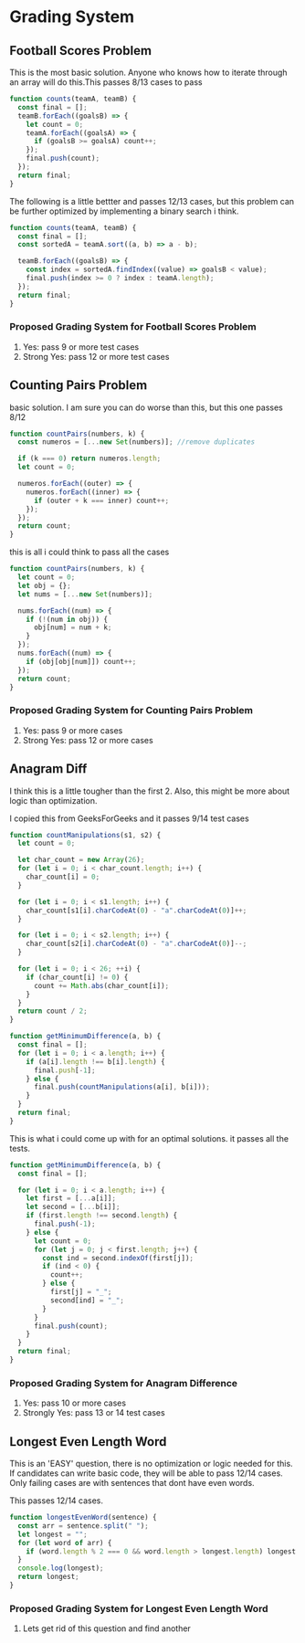 # Grading System

## Football Scores Problem

This is the most basic solution. Anyone who knows how to iterate through an array will do this.This passes 8/13 cases to pass

```javascript
function counts(teamA, teamB) {
  const final = [];
  teamB.forEach((goalsB) => {
    let count = 0;
    teamA.forEach((goalsA) => {
      if (goalsB >= goalsA) count++;
    });
    final.push(count);
  });
  return final;
}
```

The following is a little bettter and passes 12/13 cases, but this problem can be further optimized by implementing a binary search i think.

```javascript
function counts(teamA, teamB) {
  const final = [];
  const sortedA = teamA.sort((a, b) => a - b);

  teamB.forEach((goalsB) => {
    const index = sortedA.findIndex((value) => goalsB < value);
    final.push(index >= 0 ? index : teamA.length);
  });
  return final;
}
```

### Proposed Grading System for Football Scores Problem

1. Yes: pass 9 or more test cases
2. Strong Yes: pass 12 or more test cases

## Counting Pairs Problem

basic solution. I am sure you can do worse than this, but this one passes 8/12

```javascript
function countPairs(numbers, k) {
  const numeros = [...new Set(numbers)]; //remove duplicates

  if (k === 0) return numeros.length;
  let count = 0;

  numeros.forEach((outer) => {
    numeros.forEach((inner) => {
      if (outer + k === inner) count++;
    });
  });
  return count;
}
```

this is all i could think to pass all the cases

```javascript
function countPairs(numbers, k) {
  let count = 0;
  let obj = {};
  let nums = [...new Set(numbers)];

  nums.forEach((num) => {
    if (!(num in obj)) {
      obj[num] = num + k;
    }
  });
  nums.forEach((num) => {
    if (obj[obj[num]]) count++;
  });
  return count;
}
```

### Proposed Grading System for Counting Pairs Problem

1. Yes: pass 9 or more cases
2. Strong Yes: pass 12 or more cases

## Anagram Diff

I think this is a little tougher than the first 2. Also, this might be more about logic than optimization.

I copied this from GeeksForGeeks and it passes 9/14 test cases

```javascript
function countManipulations(s1, s2) {
  let count = 0;

  let char_count = new Array(26);
  for (let i = 0; i < char_count.length; i++) {
    char_count[i] = 0;
  }

  for (let i = 0; i < s1.length; i++) {
    char_count[s1[i].charCodeAt(0) - "a".charCodeAt(0)]++;
  }

  for (let i = 0; i < s2.length; i++) {
    char_count[s2[i].charCodeAt(0) - "a".charCodeAt(0)]--;
  }

  for (let i = 0; i < 26; ++i) {
    if (char_count[i] != 0) {
      count += Math.abs(char_count[i]);
    }
  }
  return count / 2;
}

function getMinimumDifference(a, b) {
  const final = [];
  for (let i = 0; i < a.length; i++) {
    if (a[i].length !== b[i].length) {
      final.push[-1];
    } else {
      final.push(countManipulations(a[i], b[i]));
    }
  }
  return final;
}
```

This is what i could come up with for an optimal solutions. it passes all the tests.

```javascript
function getMinimumDifference(a, b) {
  const final = [];

  for (let i = 0; i < a.length; i++) {
    let first = [...a[i]];
    let second = [...b[i]];
    if (first.length !== second.length) {
      final.push(-1);
    } else {
      let count = 0;
      for (let j = 0; j < first.length; j++) {
        const ind = second.indexOf(first[j]);
        if (ind < 0) {
          count++;
        } else {
          first[j] = "_";
          second[ind] = "_";
        }
      }
      final.push(count);
    }
  }
  return final;
}
```

### Proposed Grading System for Anagram Difference

1. Yes: pass 10 or more cases
2. Strongly Yes: pass 13 or 14 test cases

## Longest Even Length Word

This is an 'EASY' question, there is no optimization or logic needed for this. If candidates can write basic code, they will be able to pass 12/14 cases. Only failing cases are with sentences that dont have even words.

This passes 12/14 cases.

```javascript
function longestEvenWord(sentence) {
  const arr = sentence.split(" ");
  let longest = "";
  for (let word of arr) {
    if (word.length % 2 === 0 && word.length > longest.length) longest = word;
  }
  console.log(longest);
  return longest;
}
```

### Proposed Grading System for Longest Even Length Word

1. Lets get rid of this question and find another
